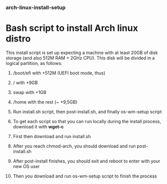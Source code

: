 ### arch-linux-install-setup ###
# Bash script to install Arch linux distro #

This install script is set up expecting a machine with at least 20GB of disk storage (and also 512M RAM + 2GHz CPU). This disk will be divided in a logical partition, as follows:
  1. /boot/efi with +512M (UEFI boot mode, thus)
  2. / with +9GB
  3. swap with +1GB
  4. /home with the rest (~ +9,5GB)
  
1. Run install.sh script, then post-install.sh, and finally os-wm-setup script
2. To get each script so that you can run locally during the install process, download it with **wget-c <raw github script file>**
3. First then download and run install.sh
4. After you reach chmod-arch, you should download and run post-install.sh
5. After post-install finishes, you should exit and reboot to enter with your new OS user
6. Then you download and run os-wm-setup script to finish the process

